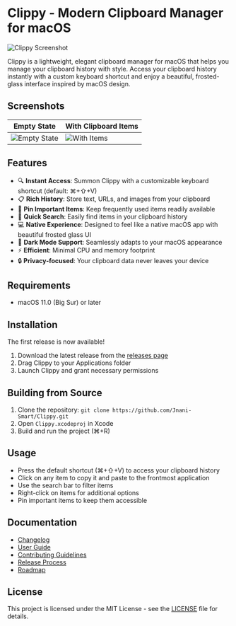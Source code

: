 # Clippy - Modern Clipboard Manager for macOS

![Clippy Screenshot](Clippy/screenshots/screenshot.png)

Clippy is a lightweight, elegant clipboard manager for macOS that helps you manage your clipboard history with style. Access your clipboard history instantly with a custom keyboard shortcut and enjoy a beautiful, frosted-glass interface inspired by macOS design.

## Screenshots

| Empty State | With Clipboard Items |
|-------------|---------------------|
| ![Empty State](Clippy/screenshots/empty_state.png) | ![With Items](Clippy/screenshots/with_items.png) |

## Features

- 🔍 **Instant Access**: Summon Clippy with a customizable keyboard shortcut (default: ⌘+⇧+V)
- 📋 **Rich History**: Store text, URLs, and images from your clipboard
- 📌 **Pin Important Items**: Keep frequently used items readily available
- 🔎 **Quick Search**: Easily find items in your clipboard history
- 💻 **Native Experience**: Designed to feel like a native macOS app with beautiful frosted glass UI
- 🌙 **Dark Mode Support**: Seamlessly adapts to your macOS appearance
- ⚡ **Efficient**: Minimal CPU and memory footprint
- 🔒 **Privacy-focused**: Your clipboard data never leaves your device

## Requirements

- macOS 11.0 (Big Sur) or later

## Installation

The first release is now available!

1. Download the latest release from the [releases page](https://github.com/Jnani-Smart/Clippy/releases)
2. Drag Clippy to your Applications folder
3. Launch Clippy and grant necessary permissions

## Building from Source

1. Clone the repository: `git clone https://github.com/Jnani-Smart/Clippy.git`
2. Open `Clippy.xcodeproj` in Xcode
3. Build and run the project (⌘+R)

## Usage

- Press the default shortcut (⌘+⇧+V) to access your clipboard history
- Click on any item to copy it and paste to the frontmost application
- Use the search bar to filter items
- Right-click on items for additional options
- Pin important items to keep them accessible

## Documentation

- [Changelog](docs/CHANGELOG.md)
- [User Guide](docs/USER_GUIDE.md)
- [Contributing Guidelines](docs/contributing/CONTRIBUTING.md)
- [Release Process](docs/release/RELEASE_INSTRUCTIONS.md)
- [Roadmap](docs/roadmap.md)

## License

This project is licensed under the MIT License - see the [LICENSE](LICENSE) file for details. 